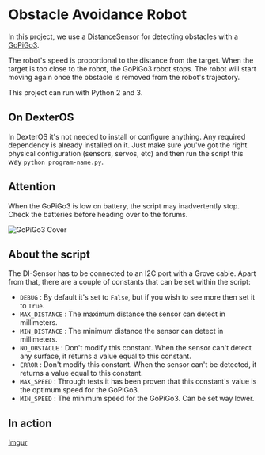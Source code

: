 # Obstacle Avoidance Robot

In this project, we use a [DistanceSensor](https://www.dexterindustries.com/shop/distance-sensor/) for detecting obstacles with a [GoPiGo3](https://www.dexterindustries.com/shop/gopigo3-robot-base-kit/).

The robot's speed is proportional to the distance from the target.
When the target is too close to the robot, the GoPiGo3 robot stops. The robot will start moving again once the obstacle is removed from the robot's trajectory.

This project can run with Python 2 and 3.

## On DexterOS
In DexterOS it's not needed to install or configure anything. Any required dependency is already installed on it. Just make sure you've got the right physical configuration (sensors, servos, etc) and then run the script this way `python program-name.py`.

## Attention

When the GoPiGo3 is low on battery, the script may inadvertently stop. Check the batteries before heading over to the forums.

![GoPiGo3 Cover](http://i.imgur.com/RBNHUzz.jpg)

## About the script

The DI-Sensor has to be connected to an I2C port with a Grove cable. Apart from that, there are a couple of constants that can be set within the script:

* `DEBUG` : By default it's set to `False`, but if you wish to see more then set it to `True`.
* `MAX_DISTANCE` : The maximum distance the sensor can detect in millimeters.
* `MIN_DISTANCE` : The minimum distance the sensor can detect in millimeters.
* `NO_OBSTACLE` : Don't modify this constant. When the sensor can't detect any surface, it returns a value equal to this constant.
* `ERROR` : Don't modify this constant. When the sensor can't be detected, it returns a value equal to this constant.
* `MAX_SPEED` : Through tests it has been proven that this constant's value is the optimum speed for the GoPiGo3.
* `MIN_SPEED` : The minimum speed for the GoPiGo3. Can be set way lower.
## In action

[Imgur](https://i.imgur.com/tmQ00FY.gifv)
